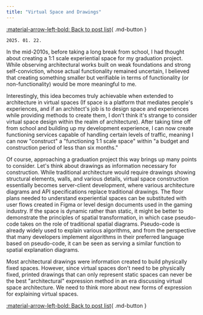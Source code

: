 ```yaml
---
title: "Virtual Space and Drawings"
---
```


[:material-arrow-left-bold: Back to post list](../index.md){ .md-button }

`2025. 01. 22.`

In the mid-2010s, before taking a long break from school, I had thought about creating a 1:1 scale experiential space for my graduation project. While observing architectural works built on weak foundations and strong self-conviction, whose actual functionality remained uncertain, I believed that creating something smaller but verifiable in terms of functionality (or non-functionality) would be more meaningful to me.

Interestingly, this idea becomes truly achievable when extended to architecture in virtual spaces (If space is a platform that mediates people's experiences, and if an architect's job is to design space and experiences while providing methods to create them, I don't think it's strange to consider virtual space design within the realm of architecture). After taking time off from school and building up my development experience, I can now create functioning services capable of handling certain levels of traffic, meaning I can now "construct" a "functioning 1:1 scale space" within "a budget and construction period of less than six months."

Of course, approaching a graduation project this way brings up many points to consider. Let's think about drawings as information necessary for construction. While traditional architecture would require drawings showing structural elements, walls, and various details, virtual space construction essentially becomes server-client development, where various architecture diagrams and API specifications replace traditional drawings. The floor plans needed to understand experiential spaces can be substituted with user flows created in Figma or level design documents used in the gaming industry. If the space is dynamic rather than static, it might be better to demonstrate the principles of spatial transformation, in which case pseudo-code takes on the role of traditional spatial diagrams. Pseudo-code is already widely used to explain various algorithms, and from the perspective that many developers implement algorithms in their preferred language based on pseudo-code, it can be seen as serving a similar function to spatial explanation diagrams.

Most architectural drawings were information created to build physically fixed spaces. However, since virtual spaces don't need to be physically fixed, printed drawings that can only represent static spaces can never be the best "architectural" expression method in an era discussing virtual space architecture. We need to think more about new forms of expression for explaining virtual spaces.

[:material-arrow-left-bold: Back to post list](../index.md){ .md-button }
